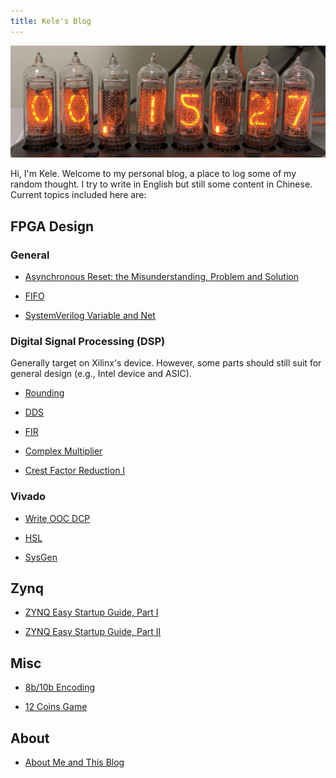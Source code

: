 ```yaml
---
title: Kele's Blog
---
```


![](head.webp)

Hi, I'm Kele. Welcome to my personal blog, a place to log some of my random thought. I try to write in English but still some content in Chinese. Current topics included here are:

## FPGA Design

### General

- [Asynchronous Reset: the Misunderstanding, Problem and Solution](./fpga-async-rst/fpga-async-rst.md)

- [FIFO](./fpga-fifo/fifos-in-vivado.md)

- [SystemVerilog Variable and Net](./systemverilog-variable-and-net/systemverilog-variable-and-net.md)

### Digital Signal Processing (DSP)

Generally target on Xilinx's device. However, some parts should still suit for general design (e.g., Intel device and ASIC).

- [Rounding](./fpga-dsp-rounding/rounding-in-fpga.md)

- [DDS](./fpga-dsp-dds/dds-fpga.md)

- [FIR](./fpga-dsp-fir/fir-in-fpga-1.md)

- [Complex Multiplier](./fpga-dsp-cmult/cmult-in-fpga.md)

- [Crest Factor Reduction I](./fpga-dsp-cfr/crest-factor-reduction-i.md)

### Vivado

- [Write OOC DCP](./vivado-ooc-dcp/write-ooc-dcp-in-vivado.md)

- [HSL](./vivado-hls/vivado-hls-hands-on.md)

- [SysGen](./vivado-sysgen/sysgen-hands-on.md)

## Zynq

- [ZYNQ Easy Startup Guide, Part I](./zynq-easy-startup-guide/zynq-easy-startup-guide-1.md)

- [ZYNQ Easy Startup Guide, Part II](./zynq-easy-startup-guide/zynq-easy-startup-guide-2.md)

## Misc

- [8b/10b Encoding](./8b-10b-encoding/8b-10b-encoding.md)

- [12 Coins Game](./12-coins-game/12-coins-game.md)

## About

- [About Me and This Blog](./about-me/about-me.md)
